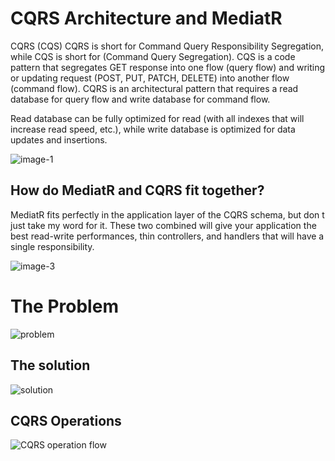 # CQRS Architecture and MediatR

CQRS (CQS)
CQRS is short for Command Query Responsibility Segregation, while CQS is short for (Command Query Segregation). CQS is a code pattern that segregates GET response into one flow (query flow) and writing or updating request (POST, PUT, PATCH, DELETE) into another flow (command flow). CQRS is an architectural pattern that requires a read database for query flow and write database for command flow.

Read database can be fully optimized for read (with all indexes that will increase read speed, etc.), while write database is optimized for data updates and insertions.

![image-1](https://user-images.githubusercontent.com/58937669/172811655-3c35dfc6-9607-4353-81c8-97c34da31afb.png)



## How do MediatR and CQRS fit together?

MediatR fits perfectly in the application layer of the CQRS schema, but don t just take my word for it. These two combined will give your application the best read-write performances, thin controllers, and handlers that will have a single responsibility.



![image-3](https://user-images.githubusercontent.com/58937669/172811695-ecf9e73e-48be-4f85-b8a5-bc0dd746e7e9.png)


# The Problem 

![problem](https://user-images.githubusercontent.com/58937669/172811764-09afa1a6-038b-4cce-a665-e743592a104b.png)


## The solution
![solution](https://user-images.githubusercontent.com/58937669/172811809-7d309fb7-5e32-4a1b-8404-2e292a4eb834.png)


## CQRS Operations
![CQRS operation flow](https://user-images.githubusercontent.com/58937669/172830118-bf68fc8d-776d-46b8-81c8-6d36fd0125c2.png)
